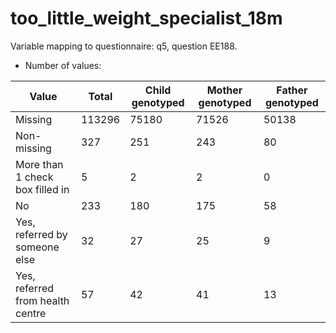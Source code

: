 # too_little_weight_specialist_18m
Variable mapping to questionnaire: q5, question EE188.
- Number of values:

| Value | Total | Child genotyped | Mother genotyped | Father genotyped |
| ----- | ----- | --------------- | ---------------- | ---------------- |
| Missing | 113296 | 75180 | 71526 | 50138 |
| Non-missing | 327 | 251 | 243 | 80 |
| More than 1 check box filled in | 5 | 2 | 2 |0 |
| No | 233 | 180 | 175 |58 |
| Yes, referred by someone else | 32 | 27 | 25 |9 |
| Yes, referred from health centre | 57 | 42 | 41 |13 |



